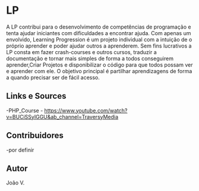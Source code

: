 # LP
 A LP contribui para o desenvolvimento de competências de programação e tenta ajudar iniciantes com dificuldades a encontrar ajuda. Com apenas um envolvido, Learning Progression é um projeto individual com a intuição de o próprio aprender e poder ajudar outros a aprenderem. Sem fins lucrativos a LP consta em fazer crash-courses e outros cursos, traduzir a documentação e tornar mais simples de forma a todos conseguirem aprender,Criar Projetos e disponibilizar o código para que todos possam ver e aprender com ele. O objetivo principal é partilhar aprendizagens de forma a quando precisar ser de fácil acesso.
 
## Links e Sources
-PHP_Course - https://www.youtube.com/watch?v=BUCiSSyIGGU&ab_channel=TraversyMedia

## Contribuidores
 -por definir
 
## Autor
 João V.
